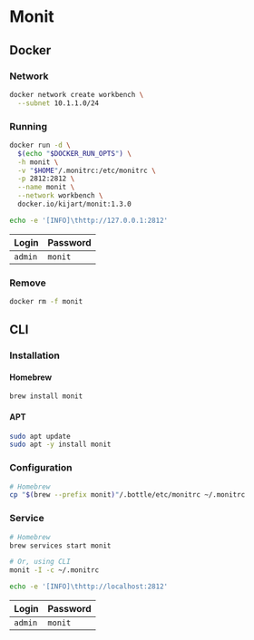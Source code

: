 # Monit

## Docker

### Network

```sh
docker network create workbench \
  --subnet 10.1.1.0/24
```

### Running

```sh
docker run -d \
  $(echo "$DOCKER_RUN_OPTS") \
  -h monit \
  -v "$HOME"/.monitrc:/etc/monitrc \
  -p 2812:2812 \
  --name monit \
  --network workbench \
  docker.io/kijart/monit:1.3.0
```

```sh
echo -e '[INFO]\thttp://127.0.0.1:2812'
```

| Login   | Password |
| ------- | -------- |
| `admin` | `monit`  |

### Remove

```sh
docker rm -f monit
```

## CLI

### Installation

#### Homebrew

```sh
brew install monit
```

#### APT

```sh
sudo apt update
sudo apt -y install monit
```

### Configuration

```sh
# Homebrew
cp "$(brew --prefix monit)"/.bottle/etc/monitrc ~/.monitrc
```

### Service

```sh
# Homebrew
brew services start monit

# Or, using CLI
monit -I -c ~/.monitrc
```

```sh
echo -e '[INFO]\thttp://localhost:2812'
```

| Login   | Password |
| ------- | -------- |
| `admin` | `monit`  |
